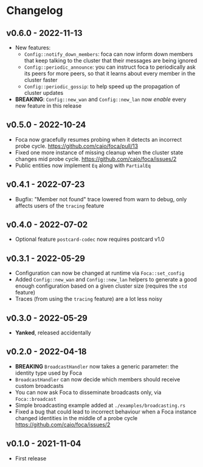 # Changelog

## v0.6.0 - 2022-11-13

- New features:
  - `Config::notify_down_members`: foca can now inform down members that
     keep talking to the cluster that their messages are being ignored
  - `Config::periodic_announce`: you can instruct foca to periodically
    ask its peers for more peers, so that it learns about every member
    in the cluster faster
  - `Config::periodic_gossip`: to help speed up the propagation of
    cluster updates
- **BREAKING**: `Config::new_wan` and `Config::new_lan` now _enable_
  every new feature in this release

## v0.5.0 - 2022-10-24

- Foca now gracefully resumes probing when it detects an incorrect
  probe cycle. https://github.com/caio/foca/pull/13
- Fixed one more instance of missing cleanup when the cluster state
  changes mid probe cycle. https://github.com/caio/foca/issues/2
- Public entities now implement `Eq` along with `PartialEq`

## v0.4.1 - 2022-07-23

- Bugfix: "Member not found" trace lowered from warn to debug, only
  affects users of the `tracing` feature

## v0.4.0 - 2022-07-02

- Optional feature `postcard-codec` now requires postcard v1.0

## v0.3.1 - 2022-05-29

- Configuration can now be changed at runtime via `Foca::set_config`
- Added `Config::new_wan` and `Config::new_lan` helpers to generate a
  good enough configuration based on a given cluster size (requires the
  `std` feature)
- Traces (from using the `tracing` feature) are a lot less noisy

## v0.3.0 - 2022-05-29

- **Yanked**, released accidentally

## v0.2.0 - 2022-04-18

- **BREAKING** `BroadcastHandler` now takes a generic parameter:
  the identity type used by Foca
- `BroadcastHandler` can now decide which members should receive
  custom broadcasts
- You can now ask Foca to disseminate broadcasts only, via
  `Foca::broadcast`
- Simple broadcasting example added at `./examples/broadcasting.rs`
- Fixed a bug that could lead to incorrect behaviour when a Foca
  instance changed identities in the middle of a probe cycle
  https://github.com/caio/foca/issues/2

## v0.1.0 - 2021-11-04

- First release
